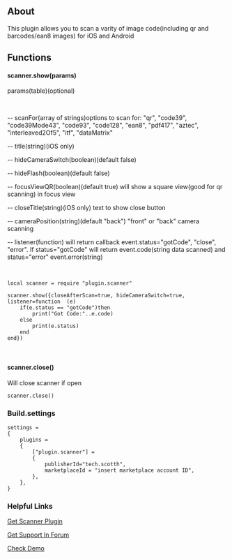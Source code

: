 ## About

This plugin allows you to scan a varity of image code(including qr and barcodes/ean8 images) for iOS and Android


## Functions

#### scanner.show(params)

params(table)(optional)

&nbsp;

-- scanFor(array of strings)options to scan for: "qr", "code39", "code39Mode43", "code93", "code128", "ean8", "pdf417", "aztec", "interleaved2Of5", "itf", "dataMatrix"

-- title(string)(iOS only)

-- hideCameraSwitch(boolean)(default false)

-- hideFlash(boolean)(default false)

-- focusViewQR(boolean)(default true) will show a square view(good for qr scanning) in focus view

-- closeTitle(string)(iOS only) text to show close button

-- cameraPosition(string)(default "back") "front" or "back" camera scanning</li>

-- listener(function) will return callback event.status="gotCode", "close", "error". If status="gotCode" will return event.code(string data scanned) and status="error" event.error(string)

&nbsp;

```
local scanner = require "plugin.scanner"

scanner.show({closeAfterScan=true, hideCameraSwitch=true, listener=function  (e)
	if(e.status == "gotCode")then
		print("Got Code:"..e.code)
	else
		print(e.status)
	end
end})
```
&nbsp;

#### scanner.close()

Will close scanner if open

```
scanner.close()
```

### Build.settings
```
settings =
{
	plugins =
	{
		["plugin.scanner"] =
		{
			publisherId="tech.scotth",
			marketplaceId = "insert marketplace account ID",
		},
	},
}
```


### Helpful Links



[Get Scanner Plugin](https://solar2dmarketplace.com/plugins?IronSourceAdQuality_tech-scotth)

[Get Support In Forum](https://forums.solar2d.com/c/corona-marketplace/13)

[Check Demo](https://forums.solar2d.com/c/corona-marketplace/13)
